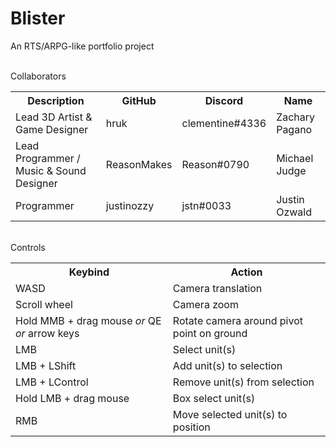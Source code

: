 # Blister
An RTS/ARPG-like portfolio project

<br />
Collaborators
<table>
  <tr>
    <th>Description</th>
    <th>GitHub</th>
    <th>Discord</th>
    <th>Name</th>
  </tr>
  <tr>
    <td>Lead 3D Artist & Game Designer</td>
    <td>hruk</td>
    <td>clementine#4336</td>
    <td>Zachary Pagano</td>
  </tr>
  <tr>
    <td>Lead Programmer / Music & Sound Designer</td>
    <td>ReasonMakes</td>
    <td>Reason#0790</td>
    <td>Michael Judge</td>
  </tr>
  <tr>
    <td>Programmer</td>
    <td>justinozzy</td>
    <td>jstn#0033</td>
    <td>Justin Ozwald</td>
  </tr>
</table>
<br />
Controls
<table>
  <tr>
    <th>Keybind</th>
    <th>Action</th>
  </tr>
    <td>WASD</td>
    <td>Camera translation</td>
  </tr>
  <tr>
    <td>Scroll wheel</td>
    <td>Camera zoom</td>
  </tr>
  <tr>
    <td>Hold MMB + drag mouse <i>or</i> QE <i>or</i> arrow keys</td>
    <td>Rotate camera around pivot point on ground</td>
  </tr>
  <tr>
  <td>LMB</td>
    <td>Select unit(s)</td>
  </tr>
  <tr>
    <td>LMB + LShift</td>
    <td>Add unit(s) to selection</td>
  </tr>
  <tr>
    <td>LMB + LControl</td>
    <td>Remove unit(s) from selection</td>
  </tr>
  <tr>
    <td>Hold LMB + drag mouse</td>
    <td>Box select unit(s)</td>
  </tr>
  <tr>
    <td>RMB</td>
    <td>Move selected unit(s) to position</td>
  </tr>
</table>
